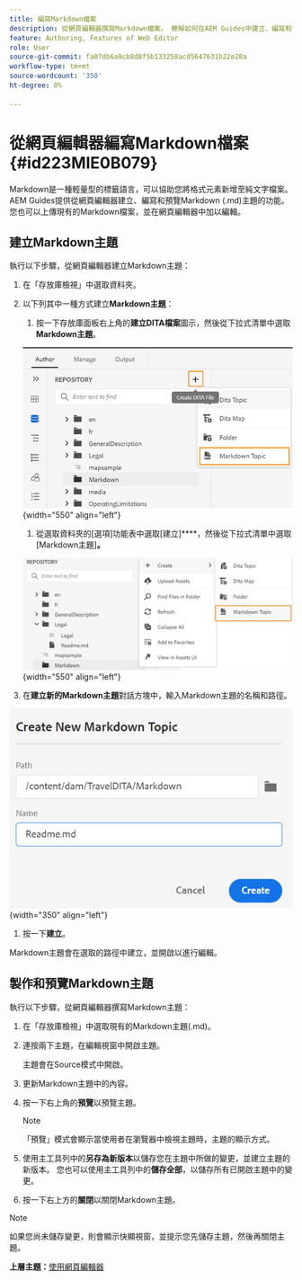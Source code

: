 ```yaml
---
title: 編寫Markdown檔案
description: 從網頁編輯器撰寫Markdown檔案。 瞭解如何在AEM Guides中建立、編寫和預覽Markdown主題。
feature: Authoring, Features of Web Editor
role: User
source-git-commit: fa07db6a9cb8d8f5b133258acd5647631b22e28a
workflow-type: tm+mt
source-wordcount: '350'
ht-degree: 0%

---
```


# 從網頁編輯器編寫Markdown檔案 {#id223MIE0B079}

Markdown是一種輕量型的標籤語言，可以協助您將格式元素新增至純文字檔案。 AEM Guides提供從網頁編輯器建立、編寫和預覽Markdown \(.md\)主題的功能。 您也可以上傳現有的Markdown檔案，並在網頁編輯器中加以編輯。

## 建立Markdown主題

執行以下步驟，從網頁編輯器建立Markdown主題：

1. 在「存放庫檢視」中選取資料夾。
1. 以下列其中一種方式建立&#x200B;**Markdown主題**：
   1. 按一下存放庫面板右上角的&#x200B;**建立DITA檔案**&#x200B;圖示，然後從下拉式清單中選取&#x200B;**Markdown主題**。

   ![](images/create-markdown-dita-topic.png){width="550" align="left"}

   1. 從選取資料夾的[選項]功能表中選取[建立]****，然後從下拉式清單中選取[Markdown主題]**。**

   ![](images/create-markdown-options-menu.png){width="550" align="left"}

1. 在&#x200B;**建立新的Markdown主題**&#x200B;對話方塊中，輸入Markdown主題的名稱和路徑。

![](images/create-markdown-dialog.png){width="350" align="left"}

1. 按一下&#x200B;**建立**。

Markdown主題會在選取的路徑中建立，並開啟以進行編輯。

## 製作和預覽Markdown主題

執行以下步驟，從網頁編輯器撰寫Markdown主題：

1. 在「存放庫檢視」中選取現有的Markdown主題\(.md\)。
1. 連按兩下主題，在編輯視窗中開啟主題。

   主題會在Source模式中開啟。

1. 更新Markdown主題中的內容。
1. 按一下右上角的&#x200B;**預覽**&#x200B;以預覽主題。

   >[!NOTE]
   >
   > 「預覽」模式會顯示當使用者在瀏覽器中檢視主題時，主題的顯示方式。

1. 使用主工具列中的&#x200B;**另存為新版本**&#x200B;以儲存您在主題中所做的變更，並建立主題的新版本。 您也可以使用主工具列中的&#x200B;**儲存全部**，以儲存所有已開啟主題中的變更。

1. 按一下右上方的&#x200B;**關閉**&#x200B;以關閉Markdown主題。

>[!NOTE]
>
> 如果您尚未儲存變更，則會顯示快顯視窗，並提示您先儲存主題，然後再關閉主題。

**上層主題：**[&#x200B;使用網頁編輯器](web-editor.md)
